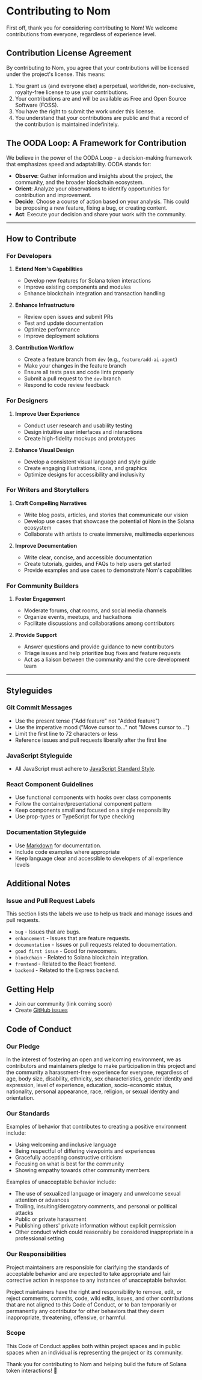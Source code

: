 # Contributing to Nom

First off, thank you for considering contributing to Nom! We welcome contributions from everyone, regardless of experience level.

## Contribution License Agreement

By contributing to Nom, you agree that your contributions will be licensed under the project's license. This means:

1. You grant us (and everyone else) a perpetual, worldwide, non-exclusive, royalty-free license to use your contributions.
2. Your contributions are and will be available as Free and Open Source Software (FOSS).
3. You have the right to submit the work under this license.
4. You understand that your contributions are public and that a record of the contribution is maintained indefinitely.

## The OODA Loop: A Framework for Contribution

We believe in the power of the OODA Loop - a decision-making framework that emphasizes speed and adaptability. OODA stands for:

- **Observe**: Gather information and insights about the project, the community, and the broader blockchain ecosystem.
- **Orient**: Analyze your observations to identify opportunities for contribution and improvement.
- **Decide**: Choose a course of action based on your analysis. This could be proposing a new feature, fixing a bug, or creating content.
- **Act**: Execute your decision and share your work with the community.

---

## How to Contribute

### For Developers

1. **Extend Nom's Capabilities**

    - Develop new features for Solana token interactions
    - Improve existing components and modules
    - Enhance blockchain integration and transaction handling

2. **Enhance Infrastructure**

    - Review open issues and submit PRs
    - Test and update documentation
    - Optimize performance
    - Improve deployment solutions

3. **Contribution Workflow**
    - Create a feature branch from `dev` (e.g., `feature/add-ai-agent`)
    - Make your changes in the feature branch
    - Ensure all tests pass and code lints properly
    - Submit a pull request to the `dev` branch
    - Respond to code review feedback

### For Designers

1. **Improve User Experience**

    - Conduct user research and usability testing
    - Design intuitive user interfaces and interactions
    - Create high-fidelity mockups and prototypes

2. **Enhance Visual Design**
    - Develop a consistent visual language and style guide
    - Create engaging illustrations, icons, and graphics
    - Optimize designs for accessibility and inclusivity

### For Writers and Storytellers

1. **Craft Compelling Narratives**

    - Write blog posts, articles, and stories that communicate our vision
    - Develop use cases that showcase the potential of Nom in the Solana ecosystem
    - Collaborate with artists to create immersive, multimedia experiences

2. **Improve Documentation**
    - Write clear, concise, and accessible documentation
    - Create tutorials, guides, and FAQs to help users get started
    - Provide examples and use cases to demonstrate Nom's capabilities

### For Community Builders

1. **Foster Engagement**

    - Moderate forums, chat rooms, and social media channels
    - Organize events, meetups, and hackathons
    - Facilitate discussions and collaborations among contributors

2. **Provide Support**
    - Answer questions and provide guidance to new contributors
    - Triage issues and help prioritize bug fixes and feature requests
    - Act as a liaison between the community and the core development team

---

## Styleguides

### Git Commit Messages

- Use the present tense ("Add feature" not "Added feature")
- Use the imperative mood ("Move cursor to..." not "Moves cursor to...")
- Limit the first line to 72 characters or less
- Reference issues and pull requests liberally after the first line

### JavaScript Styleguide

- All JavaScript must adhere to [JavaScript Standard Style](https://standardjs.com/).

### React Component Guidelines

- Use functional components with hooks over class components
- Follow the container/presentational component pattern
- Keep components small and focused on a single responsibility
- Use prop-types or TypeScript for type checking

### Documentation Styleguide

- Use [Markdown](https://daringfireball.net/projects/markdown/) for documentation.
- Include code examples where appropriate
- Keep language clear and accessible to developers of all experience levels

## Additional Notes

### Issue and Pull Request Labels

This section lists the labels we use to help us track and manage issues and pull requests.

- `bug` - Issues that are bugs.
- `enhancement` - Issues that are feature requests.
- `documentation` - Issues or pull requests related to documentation.
- `good first issue` - Good for newcomers.
- `blockchain` - Related to Solana blockchain integration.
- `frontend` - Related to the React frontend.
- `backend` - Related to the Express backend.

## Getting Help

- Join our community (link coming soon)
- Create [GitHub issues](https://github.com/helloworld-studio/nom/issues)

## Code of Conduct

### Our Pledge

In the interest of fostering an open and welcoming environment, we as contributors and maintainers pledge to make participation in this project and the community a harassment-free experience for everyone, regardless of age, body size, disability, ethnicity, sex characteristics, gender identity and expression, level of experience, education, socio-economic status, nationality, personal appearance, race, religion, or sexual identity and orientation.

### Our Standards

Examples of behavior that contributes to creating a positive environment include:

- Using welcoming and inclusive language
- Being respectful of differing viewpoints and experiences
- Gracefully accepting constructive criticism
- Focusing on what is best for the community
- Showing empathy towards other community members

Examples of unacceptable behavior include:

- The use of sexualized language or imagery and unwelcome sexual attention or advances
- Trolling, insulting/derogatory comments, and personal or political attacks
- Public or private harassment
- Publishing others' private information without explicit permission
- Other conduct which could reasonably be considered inappropriate in a professional setting

### Our Responsibilities

Project maintainers are responsible for clarifying the standards of acceptable behavior and are expected to take appropriate and fair corrective action in response to any instances of unacceptable behavior.

Project maintainers have the right and responsibility to remove, edit, or reject comments, commits, code, wiki edits, issues, and other contributions that are not aligned to this Code of Conduct, or to ban temporarily or permanently any contributor for other behaviors that they deem inappropriate, threatening, offensive, or harmful.

### Scope

This Code of Conduct applies both within project spaces and in public spaces when an individual is representing the project or its community.

Thank you for contributing to Nom and helping build the future of Solana token interactions! 🎉